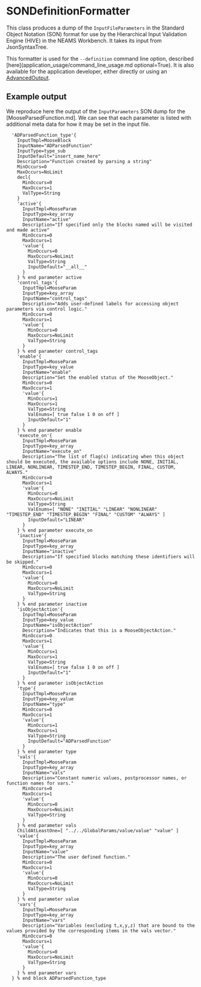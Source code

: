 # SONDefinitionFormatter

This class produces a dump of the `InputFileParameters` in the Standard Object
Notation (SON) format for use by the Hierarchical Input Validation Engine
(HIVE) in the NEAMS Workbench. It takes its input from JsonSyntaxTree.

This formatter is used for the `--definition` command line option, described
[here](application_usage/command_line_usage.md optional=True). It is also available for the
application developer, either directly or using an [AdvancedOutput](syntax/Outputs/index.md#advanced-output).

## Example output

We reproduce here the output of the `InputParameters` SON dump for the [MooseParsedFunction.md].
We can see that each parameter is listed with additional meta data for how it may be
set in the input file.

```
  'ADParsedFunction_type'{
    InputTmpl=MooseBlock
    InputName="ADParsedFunction"
    InputType=type_sub
    InputDefault="insert_name_here"
    Description="Function created by parsing a string"
    MinOccurs=0
    MaxOccurs=NoLimit
    decl{
      MinOccurs=0
      MaxOccurs=1
      ValType=String
    }
    'active'{
      InputTmpl=MooseParam
      InputType=key_array
      InputName="active"
      Description="If specified only the blocks named will be visited and made active"
      MinOccurs=0
      MaxOccurs=1
      'value'{
        MinOccurs=0
        MaxOccurs=NoLimit
        ValType=String
        InputDefault="__all__"
      }
    } % end parameter active
    'control_tags'{
      InputTmpl=MooseParam
      InputType=key_array
      InputName="control_tags"
      Description="Adds user-defined labels for accessing object parameters via control logic."
      MinOccurs=0
      MaxOccurs=1
      'value'{
        MinOccurs=0
        MaxOccurs=NoLimit
        ValType=String
      }
    } % end parameter control_tags
    'enable'{
      InputTmpl=MooseParam
      InputType=key_value
      InputName="enable"
      Description="Set the enabled status of the MooseObject."
      MinOccurs=0
      MaxOccurs=1
      'value'{
        MinOccurs=1
        MaxOccurs=1
        ValType=String
        ValEnums=[ true false 1 0 on off ]
        InputDefault="1"
      }
    } % end parameter enable
    'execute_on'{
      InputTmpl=MooseParam
      InputType=key_array
      InputName="execute_on"
      Description="The list of flag(s) indicating when this object should be executed, the available options include NONE, INITIAL, LINEAR, NONLINEAR, TIMESTEP_END, TIMESTEP_BEGIN, FINAL, CUSTOM, ALWAYS."
      MinOccurs=0
      MaxOccurs=1
      'value'{
        MinOccurs=0
        MaxOccurs=NoLimit
        ValType=String
        ValEnums=[ "NONE" "INITIAL" "LINEAR" "NONLINEAR" "TIMESTEP_END" "TIMESTEP_BEGIN" "FINAL" "CUSTOM" "ALWAYS" ]
        InputDefault="LINEAR"
      }
    } % end parameter execute_on
    'inactive'{
      InputTmpl=MooseParam
      InputType=key_array
      InputName="inactive"
      Description="If specified blocks matching these identifiers will be skipped."
      MinOccurs=0
      MaxOccurs=1
      'value'{
        MinOccurs=0
        MaxOccurs=NoLimit
        ValType=String
      }
    } % end parameter inactive
    'isObjectAction'{
      InputTmpl=MooseParam
      InputType=key_value
      InputName="isObjectAction"
      Description="Indicates that this is a MooseObjectAction."
      MinOccurs=0
      MaxOccurs=1
      'value'{
        MinOccurs=1
        MaxOccurs=1
        ValType=String
        ValEnums=[ true false 1 0 on off ]
        InputDefault="1"
      }
    } % end parameter isObjectAction
    'type'{
      InputTmpl=MooseParam
      InputType=key_value
      InputName="type"
      MinOccurs=0
      MaxOccurs=1
      'value'{
        MinOccurs=1
        MaxOccurs=1
        ValType=String
        InputDefault="ADParsedFunction"
      }
    } % end parameter type
    'vals'{
      InputTmpl=MooseParam
      InputType=key_array
      InputName="vals"
      Description="Constant numeric values, postprocessor names, or function names for vars."
      MinOccurs=0
      MaxOccurs=1
      'value'{
        MinOccurs=0
        MaxOccurs=NoLimit
        ValType=String
      }
    } % end parameter vals
    ChildAtLeastOne=[ "../../GlobalParams/value/value" "value" ]
    'value'{
      InputTmpl=MooseParam
      InputType=key_array
      InputName="value"
      Description="The user defined function."
      MinOccurs=0
      MaxOccurs=1
      'value'{
        MinOccurs=0
        MaxOccurs=NoLimit
        ValType=String
      }
    } % end parameter value
    'vars'{
      InputTmpl=MooseParam
      InputType=key_array
      InputName="vars"
      Description="Variables (excluding t,x,y,z) that are bound to the values provided by the corresponding items in the vals vector."
      MinOccurs=0
      MaxOccurs=1
      'value'{
        MinOccurs=0
        MaxOccurs=NoLimit
        ValType=String
      }
    } % end parameter vars
  } % end block ADParsedFunction_type
```
